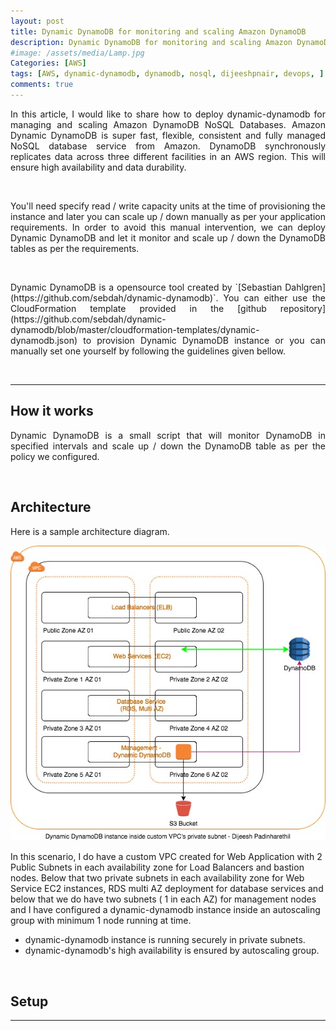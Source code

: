 ```yaml
---
layout: post
title: Dynamic DynamoDB for monitoring and scaling Amazon DynamoDB
description: Dynamic DynamoDB for monitoring and scaling Amazon DynamoDB
#image: /assets/media/Lamp.jpg
Categories: [AWS]
tags: [AWS, dynamic-dynamodb, dynamodb, nosql, dijeeshpnair, devops, ]
comments: true
---
```


<p style="text-align:justify;">
In this article, I would like to share how to deploy dynamic-dynamodb for managing and scaling Amazon DynamoDB NoSQL Databases. Amazon Dynamic DynamoDB  is super fast, flexible, consistent and fully managed NoSQL database service from Amazon.  DynamoDB synchronously replicates data across three different facilities in an AWS region. This will ensure high availability and data durability.  
</p>
<br>

<p style="text-align:justify;">
You'll need specify read / write capacity units at the time of provisioning the instance and later you can scale up / down manually as per your application requirements. In order to avoid this manual intervention, we can deploy Dynamic DynamoDB and let it monitor and scale up / down the DynamoDB tables as per the requirements. </p> <br>

<p style="text-align:justify;">
Dynamic DynamoDB is a opensource tool created by `[Sebastian Dahlgren](https://github.com/sebdah/dynamic-dynamodb)`. You can either use the CloudFormation template provided in the [github repository](https://github.com/sebdah/dynamic-dynamodb/blob/master/cloudformation-templates/dynamic-dynamodb.json) to provision Dynamic DynamoDB instance or you can manually set one yourself by following the guidelines given bellow.
</p> <br>

----------


How it works
----------------

<p style="text-align:justify;">
Dynamic DynamoDB is a small script that will monitor DynamoDB in specified intervals and scale up / down the DynamoDB table as per the policy we configured.
</p> <br>

Architecture
------

<p style="text-align:justify;">
Here is a sample architecture diagram. </P>

![Architecture Diagram](assets/media/dynamic_dynamoDB.jpg)

<p style="text-align:justify;">

 In this scenario, I do have a custom VPC created for Web Application with 2 Public Subnets in each availability zone for Load Balancers and bastion nodes. Below that two private subnets in each availability zone for Web Service EC2 instances,  RDS multi AZ deployment for database services and below that we do have two subnets ( 1 in each AZ) for management nodes and I have configured a dynamic-dynamodb instance inside an autoscaling group with minimum 1 node running at time.  

 - dynamic-dynamodb instance is running securely in private subnets.
 - dynamic-dynamodb's high availability is ensured by autoscaling group.

</p> <br>

Setup
----

-----
